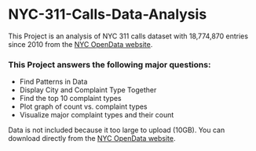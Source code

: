 # NYC-311-Calls-Data-Analysis

This Project is an analysis of NYC 311 calls dataset with 18,774,870 entries since 2010 from the [NYC OpenData website](https://nycopendata.socrata.com/Social-Services/311-Service-Requests-from-2010-to-Present/erm2-nwe9).   


### This Project answers the following major questions:
 
* Find Patterns in Data
* Display City and Complaint Type Together
* Find the top 10 complaint types
* Plot graph of count vs. complaint types
* Visualize major complaint types and their count

Data is not included because it too large to upload (10GB). You can download directly from the [NYC OpenData website](https://nycopendata.socrata.com/Social-Services/311-Service-Requests-from-2010-to-Present/erm2-nwe9).
